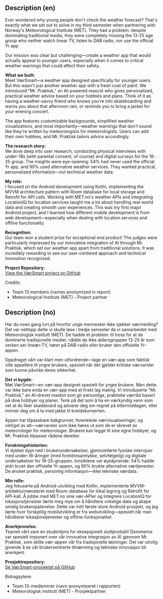 ## Description (en)
Ever wondered why young people don't check the weather forecast? That's exactly what we set out to solve in my third semester when partnering with Norway's Meteorological Institute (MET). They had a problem: despite dominating traditional media, they were completely missing the 13-25 age group who neither watch linear TV, listen to DAB radio, nor use the official Yr app.

Our mission was clear but challenging—create a weather app that would actually appeal to younger users, especially when it comes to critical weather warnings that could affect their safety.

**What we built:**  
Meet VærSmart—a weather app designed specifically for younger users. But this wasn't just another weather app with a fresh coat of paint. We introduced "Mr. Praktisk," an AI-powered mascot who gives personalized, practical weather advice based on your hobbies and plans. Think of it as having a weather-savvy friend who knows you're into skateboarding and warns you about that afternoon rain, or reminds you to bring a jacket for your evening concert.

The app features customizable backgrounds, simplified weather visualizations, and most importantly—weather warnings that don't sound like they're written by meteorologists for meteorologists. Users can add their own hobbies, and Mr. Praktisk tailors advice accordingly.

**The research story:**  
We dove deep into user research, conducting physical interviews with under-18s (with parental consent, of course) and digital surveys for the 18-25 group. The insights were eye-opening: 54% had never used the official Yr app, and 90% used alternative weather services. They wanted practical, personalized information—not technical weather data.

**My role:**  
I focused on the Android development using Kotlin, implementing the MVVM architecture pattern with Room database for local storage and Retrofit for API calls. Working with MET.no's weather APIs and integrating LocationIQ for location services taught me a lot about handling real-world data and creating smooth user experiences. This was my first major Android project, and I learned how different mobile development is from web development—especially when dealing with location services and offline functionality.

**Recognition:**  
Our team won a student prize for exceptional end product! The judges were particularly impressed by our innovative integration of AI through Mr. Praktisk, which set our weather app apart from traditional solutions. It was incredibly rewarding to see our user-centered approach and technical innovation recognized.

**Project Repository:**  
[View the VærSmart project on GitHub](https://github.com/andreasklae/varsmart)

Credits:  
- Team 13 members (names anonymized in report)
- Meteorological Institute (MET) - Project partner

## Description (no)
Har du noen gang lurt på hvorfor unge mennesker ikke sjekker værmelding? Det var nettopp dette vi skulle løse i tredje semester da vi samarbeidet med Meteorologisk institutt (MET). De hadde et problem: til tross for at de dominerte tradisjonelle medier, nådde de ikke aldersgruppen 13-25 år som verken ser lineær-TV, hører på DAB-radio eller bruker den offisielle Yr-appen.

Oppdraget vårt var klart men utfordrende—lage en vær-app som faktisk ville appellere til yngre brukere, spesielt når det gjelder kritiske værvarsler som kunne påvirke deres sikkerhet.

**Det vi bygde:**  
Møt VærSmart—en vær-app designet spesielt for yngre brukere. Men dette var ikke bare enda en vær-app med et friskt lag maling. Vi introduserte "Mr. Praktisk," en AI-drevet maskot som gir personlige, praktiske værråd basert på dine hobbyer og planer. Tenk på det som å ha en værkyndig venn som vet at du liker skateboard og advarer deg om regnet på ettermiddagen, eller minner deg om å ta med jakke til kveldskonserten.

Appen har tilpassbare bakgrunner, forenklede værvisualiseringer, og viktigst av alt—værvarsler som ikke høres ut som de er skrevet av meteorologer for meteorologer. Brukere kan legge til sine egne hobbyer, og Mr. Praktisk tilpasser rådene deretter.

**Forskningshistorien:**  
Vi dykket dypt ned i brukerundersøkelser, gjennomførte fysiske intervjuer med under-18-åringer (med foreldresamtykke, selvfølgelig) og digitale undersøkelser for 18-25-gruppen. Innsiktene var øyeåpnende: 54% hadde aldri brukt den offisielle Yr-appen, og 90% brukte alternative værtjenester. De ønsket praktisk, personlig informasjon—ikke tekniske værdata.

**Min rolle:**  
Jeg fokuserte på Android-utvikling med Kotlin, implementerte MVVM-arkitekturmønsteret med Room-database for lokal lagring og Retrofit for API-kall. Å jobbe med MET.no sine vær-APIer og integrere LocationIQ for lokasjonstjenester lærte meg mye om å håndtere virkelige data og skape smidig brukeropplevelse. Dette var mitt første store Android-prosjekt, og jeg lærte hvor forskjellig mobilutvikling er fra webutvikling—spesielt når man håndterer lokasjonstjenester og offline-funksjonalitet.

**Anerkjennelse:**  
Teamet vårt vant en studentpris for eksepsjonelt sluttprodukt! Dommerne var spesielt imponert over vår innovative integrasjon av AI gjennom Mr. Praktisk, som skilte vær-appen vår fra tradisjonelle løsninger. Det var utrolig givende å se vår brukersentrerte tilnærming og tekniske innovasjon bli anerkjent.

**Prosjektrepository:**  
[Se VærSmart-prosjektet på GitHub](https://github.com/andreasklae/varsmart)

Bidragsytere:  
- Team 13-medlemmer (navn anonymiseret i rapporten)
- Meteorologisk institutt (MET) - Prosjektpartner
